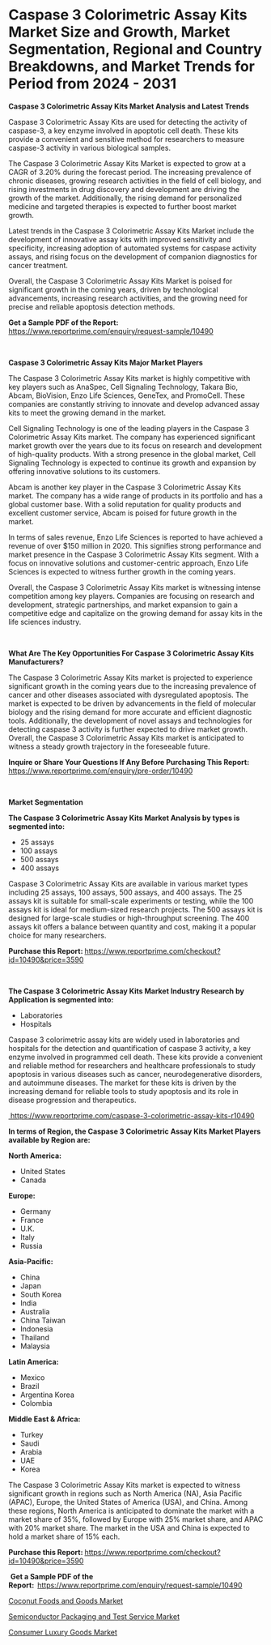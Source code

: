 <p><h1>Caspase 3 Colorimetric Assay Kits Market Size and Growth, Market Segmentation, Regional and Country Breakdowns, and Market Trends for Period from 2024 -  2031</h1></p><p><strong>Caspase 3 Colorimetric Assay Kits Market Analysis and Latest Trends</strong></p>
<p><p>Caspase 3 Colorimetric Assay Kits are used for detecting the activity of caspase-3, a key enzyme involved in apoptotic cell death. These kits provide a convenient and sensitive method for researchers to measure caspase-3 activity in various biological samples.</p><p>The Caspase 3 Colorimetric Assay Kits Market is expected to grow at a CAGR of 3.20% during the forecast period. The increasing prevalence of chronic diseases, growing research activities in the field of cell biology, and rising investments in drug discovery and development are driving the growth of the market. Additionally, the rising demand for personalized medicine and targeted therapies is expected to further boost market growth.</p><p>Latest trends in the Caspase 3 Colorimetric Assay Kits Market include the development of innovative assay kits with improved sensitivity and specificity, increasing adoption of automated systems for caspase activity assays, and rising focus on the development of companion diagnostics for cancer treatment.</p><p>Overall, the Caspase 3 Colorimetric Assay Kits Market is poised for significant growth in the coming years, driven by technological advancements, increasing research activities, and the growing need for precise and reliable apoptosis detection methods.</p></p>
<p><strong>Get a Sample PDF of the Report:&nbsp;</strong> <a href="https://www.reportprime.com/enquiry/request-sample/10490">https://www.reportprime.com/enquiry/request-sample/10490</a></p>
<p>&nbsp;</p>
<p><strong>Caspase 3 Colorimetric Assay Kits Major Market Players</strong></p>
<p><p>The Caspase 3 Colorimetric Assay Kits market is highly competitive with key players such as AnaSpec, Cell Signaling Technology, Takara Bio, Abcam, BioVision, Enzo Life Sciences, GeneTex, and PromoCell. These companies are constantly striving to innovate and develop advanced assay kits to meet the growing demand in the market.</p><p>Cell Signaling Technology is one of the leading players in the Caspase 3 Colorimetric Assay Kits market. The company has experienced significant market growth over the years due to its focus on research and development of high-quality products. With a strong presence in the global market, Cell Signaling Technology is expected to continue its growth and expansion by offering innovative solutions to its customers.</p><p>Abcam is another key player in the Caspase 3 Colorimetric Assay Kits market. The company has a wide range of products in its portfolio and has a global customer base. With a solid reputation for quality products and excellent customer service, Abcam is poised for future growth in the market.</p><p>In terms of sales revenue, Enzo Life Sciences is reported to have achieved a revenue of over $150 million in 2020. This signifies strong performance and market presence in the Caspase 3 Colorimetric Assay Kits segment. With a focus on innovative solutions and customer-centric approach, Enzo Life Sciences is expected to witness further growth in the coming years.</p><p>Overall, the Caspase 3 Colorimetric Assay Kits market is witnessing intense competition among key players. Companies are focusing on research and development, strategic partnerships, and market expansion to gain a competitive edge and capitalize on the growing demand for assay kits in the life sciences industry.</p></p>
<p>&nbsp;</p>
<p><strong>What Are The Key Opportunities For Caspase 3 Colorimetric Assay Kits Manufacturers?</strong></p>
<p><p>The Caspase 3 Colorimetric Assay Kits market is projected to experience significant growth in the coming years due to the increasing prevalence of cancer and other diseases associated with dysregulated apoptosis. The market is expected to be driven by advancements in the field of molecular biology and the rising demand for more accurate and efficient diagnostic tools. Additionally, the development of novel assays and technologies for detecting caspase 3 activity is further expected to drive market growth. Overall, the Caspase 3 Colorimetric Assay Kits market is anticipated to witness a steady growth trajectory in the foreseeable future.</p></p>
<p><strong>Inquire or Share Your Questions If Any Before Purchasing This Report:</strong> <a href="https://www.reportprime.com/enquiry/pre-order/10490">https://www.reportprime.com/enquiry/pre-order/10490</a></p>
<p>&nbsp;</p>
<p><strong>Market Segmentation</strong></p>
<p><strong>The Caspase 3 Colorimetric Assay Kits Market Analysis by types is segmented into:</strong></p>
<p><ul><li>25 assays</li><li>100 assays</li><li>500 assays</li><li>400 assays</li></ul></p>
<p><p>Caspase 3 Colorimetric Assay Kits are available in various market types including 25 assays, 100 assays, 500 assays, and 400 assays. The 25 assays kit is suitable for small-scale experiments or testing, while the 100 assays kit is ideal for medium-sized research projects. The 500 assays kit is designed for large-scale studies or high-throughput screening. The 400 assays kit offers a balance between quantity and cost, making it a popular choice for many researchers.</p></p>
<p><strong>Purchase this Report:&nbsp;</strong><a href="https://www.reportprime.com/checkout?id=10490&price=3590">https://www.reportprime.com/checkout?id=10490&price=3590</a></p>
<p>&nbsp;</p>
<p><strong>The Caspase 3 Colorimetric Assay Kits Market Industry Research by Application is segmented into:</strong></p>
<p><ul><li>Laboratories</li><li>Hospitals</li></ul></p>
<p><p>Caspase 3 colorimetric assay kits are widely used in laboratories and hospitals for the detection and quantification of caspase 3 activity, a key enzyme involved in programmed cell death. These kits provide a convenient and reliable method for researchers and healthcare professionals to study apoptosis in various diseases such as cancer, neurodegenerative disorders, and autoimmune diseases. The market for these kits is driven by the increasing demand for reliable tools to study apoptosis and its role in disease progression and therapeutics.</p></p>
<p><a href="https://www.reportprime.com/caspase-3-colorimetric-assay-kits-r10490">&nbsp;https://www.reportprime.com/caspase-3-colorimetric-assay-kits-r10490</a></p>
<p><strong>In terms of Region, the Caspase 3 Colorimetric Assay Kits Market Players available by Region are:</strong></p>
<p>
    <p> <strong> North America: </strong>
        <ul>
            <li>United States</li>
            <li>Canada</li>
        </ul>
        </p> 
    <p> <strong> Europe: </strong>
        <ul>
            <li>Germany</li>
            <li>France</li>
            <li>U.K.</li>
            <li>Italy</li>
            <li>Russia</li>
        </ul>
        </p> 
    <p> <strong> Asia-Pacific: </strong>
        <ul>
            <li>China</li>
            <li>Japan</li>
            <li>South Korea</li>
            <li>India</li>
            <li>Australia</li>
            <li>China Taiwan</li>
            <li>Indonesia</li>
            <li>Thailand</li>
            <li>Malaysia</li>
        </ul>
        </p> 
    <p> <strong> Latin America: </strong>
        <ul>
            <li>Mexico</li>
            <li>Brazil</li>
            <li>Argentina Korea</li>
            <li>Colombia</li>
        </ul>
        </p> 
    <p> <strong> Middle East & Africa: </strong>
        <ul>
            <li>Turkey</li>
            <li>Saudi</li>
            <li>Arabia</li>
            <li>UAE</li>
            <li>Korea</li>
        </ul>
    </p>
    </p>
<p><p>The Caspase 3 Colorimetric Assay Kits market is expected to witness significant growth in regions such as North America (NA), Asia Pacific (APAC), Europe, the United States of America (USA), and China. Among these regions, North America is anticipated to dominate the market with a market share of 35%, followed by Europe with 25% market share, and APAC with 20% market share. The market in the USA and China is expected to hold a market share of 15% each.</p></p>
<p><strong>Purchase this Report: </strong><a href="https://www.reportprime.com/checkout?id=10490&price=3590">https://www.reportprime.com/checkout?id=10490&price=3590</a></p>
<p>&nbsp;<strong>Get a Sample PDF of the Report:&nbsp;&nbsp;</strong><a href="https://www.reportprime.com/enquiry/request-sample/10490">https://www.reportprime.com/enquiry/request-sample/10490</a></p>
<p><strong></strong></p>
<p><p><a href="https://view.publitas.com/reportprime-1/coconut-foods-and-goods-market-market-segmentation-geographical-regions-and-market-forcast-till-2031/">Coconut Foods and Goods Market</a></p><p><a href="https://view.publitas.com/reportprime-1/semiconductor-packaging-and-test-service-market-research-report-market-forecast-and-growth-prospects-with-a-steady-cagr-of-14-6-from-2024-2031/">Semiconductor Packaging and Test Service Market</a></p><p><a href="https://view.publitas.com/reportprime-1/global-consumer-luxury-goods-industry-types-applications-market-players-regional-growth-analysis-and-future-scenarios-2024-2031/">Consumer Luxury Goods Market</a></p></p>